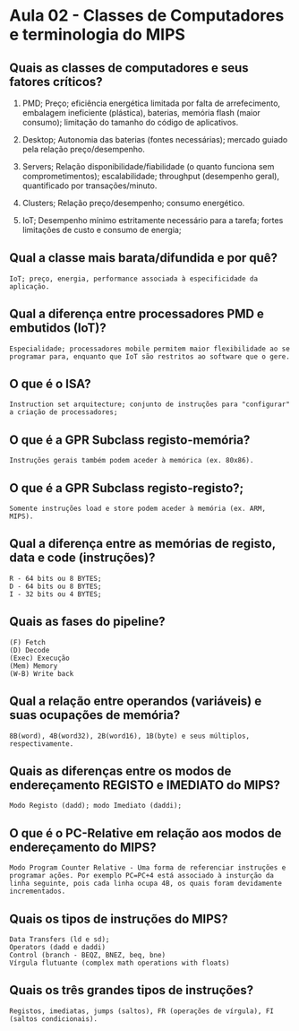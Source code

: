 # Aula 02 - Classes de Computadores e terminologia do MIPS

## Quais as classes de computadores e seus fatores críticos?
1. PMD;
    Preço; eficiência energética limitada por falta de arrefecimento, embalagem ineficiente (plástica), baterias, memória flash (maior consumo); limitação do tamanho do código de aplicativos.

2. Desktop;
    Autonomia das baterias (fontes necessárias); mercado guiado pela relação preço/desempenho.

3. Servers;
    Relação disponibilidade/fiabilidade (o quanto funciona sem comprometimentos); escalabilidade; throughput (desempenho geral), quantificado por transações/minuto.

4. Clusters;
    Relação preço/desempenho; consumo energético.

5. IoT;
    Desempenho mínimo estritamente necessário para a tarefa; fortes limitações de custo e consumo de energia;

## Qual a classe mais barata/difundida e por quê?
    IoT; preço, energia, performance associada à especificidade da aplicação.

## Qual a diferença entre processadores PMD e embutidos (IoT)?
    Especialidade; processadores mobile permitem maior flexibilidade ao se programar para, enquanto que IoT são restritos ao software que o gere.

## O que é o ISA?
    Instruction set arquitecture; conjunto de instruções para "configurar" a criação de processadores;

## O que é a GPR Subclass registo-memória?
    Instruções gerais também podem aceder à memórica (ex. 80x86).

## O que é a GPR Subclass registo-registo?;
    Somente instruções load e store podem aceder à memória (ex. ARM, MIPS).

## Qual a diferença entre as memórias de registo, data e code (instruções)?
    R - 64 bits ou 8 BYTES;
    D - 64 bits ou 8 BYTES;
    I - 32 bits ou 4 BYTES;

## Quais as fases do pipeline?
    (F) Fetch
    (D) Decode
    (Exec) Execução
    (Mem) Memory
    (W-B) Write back

## Qual a relação entre operandos (variáveis) e suas ocupações de memória?
    8B(word), 4B(word32), 2B(word16), 1B(byte) e seus múltiplos, respectivamente.

## Quais as diferenças entre os modos de endereçamento REGISTO e IMEDIATO do MIPS?
    Modo Registo (dadd); modo Imediato (daddi);

## O que é o PC-Relative em relação aos modos de endereçamento do MIPS?
    Modo Program Counter Relative - Uma forma de referenciar instruções e programar ações. Por exemplo PC=PC+4 está associado à insturção da linha seguinte, pois cada linha ocupa 4B, os quais foram devidamente incrementados.

## Quais os tipos de instruções do MIPS?
    Data Transfers (ld e sd);
    Operators (dadd e daddi)
    Control (branch - BEQZ, BNEZ, beq, bne)
    Vírgula flutuante (complex math operations with floats)

## Quais os três grandes tipos de instruções?
    Registos, imediatas, jumps (saltos), FR (operações de vírgula), FI (saltos condicionais).